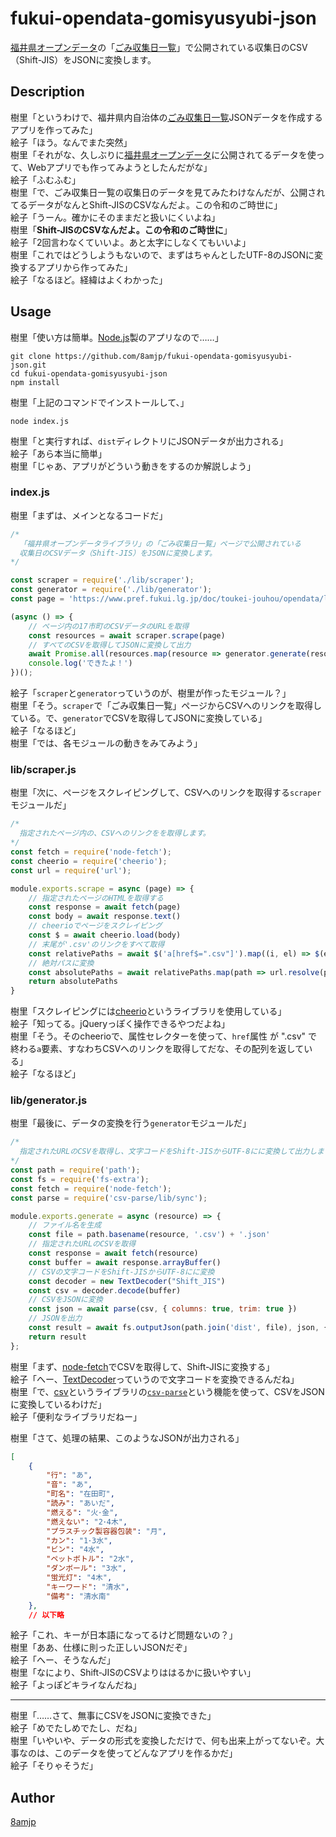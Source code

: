 # fukui-opendata-gomisyusyubi-json

[福井県オープンデータ](https://www.pref.fukui.lg.jp/gyosei/jouhoukoukai/opendata/index.html)の「[ごみ収集日一覧](https://www.pref.fukui.lg.jp/doc/toukei-jouhou/opendata/list_ct_gomisyusyubi.html)」で公開されている収集日のCSV（Shift-JIS）をJSONに変換します。

## Description

樹里「というわけで、福井県内自治体の[ごみ収集日一覧](https://www.pref.fukui.lg.jp/doc/toukei-jouhou/opendata/list_ct_gomisyusyubi.html)JSONデータを作成するアプリを作ってみた」  
絵子「ほう。なんでまた突然」  
樹里「それがな、久しぶりに[福井県オープンデータ](https://www.pref.fukui.lg.jp/gyosei/jouhoukoukai/opendata/index.html)に公開されてるデータを使って、Webアプリでも作ってみようとしたんだがな」  
絵子「ふむふむ」  
樹里「で、ごみ収集日一覧の収集日のデータを見てみたわけなんだが、公開されてるデータがなんとShift-JISのCSVなんだよ。この令和のご時世に」  
絵子「うーん。確かにそのままだと扱いにくいよね」  
樹里「**Shift-JISのCSVなんだよ。この令和のご時世に**」  
絵子「2回言わなくていいよ。あと太字にしなくてもいいよ」  
樹里「これではどうしようもないので、まずはちゃんとしたUTF-8のJSONに変換するアプリから作ってみた」  
絵子「なるほど。経緯はよくわかった」

## Usage

樹里「使い方は簡単。[Node.js](https://nodejs.org/ja/)製のアプリなので……」

```
git clone https://github.com/8amjp/fukui-opendata-gomisyusyubi-json.git
cd fukui-opendata-gomisyusyubi-json
npm install
```

樹里「上記のコマンドでインストールして、」

```
node index.js
```

樹里「と実行すれば、`dist`ディレクトリにJSONデータが出力される」  
絵子「あら本当に簡単」  
樹里「じゃあ、アプリがどういう動きをするのか解説しよう」

### index.js

樹里「まずは、メインとなるコードだ」

```js:index.js
/*
  「福井県オープンデータライブラリ」の「ごみ収集日一覧」ページで公開されている
  収集日のCSVデータ（Shift-JIS）をJSONに変換します。
*/

const scraper = require('./lib/scraper');
const generator = require('./lib/generator');
const page = 'https://www.pref.fukui.lg.jp/doc/toukei-jouhou/opendata/list_ct_gomisyusyubi.html'; // 「ごみ収集日一覧」ページのURL

(async () => {
    // ページ内の17市町のCSVデータのURLを取得
    const resources = await scraper.scrape(page)
    // すべてのCSVを取得してJSONに変換して出力
    await Promise.all(resources.map(resource => generator.generate(resource)))
    console.log('できたよ！')
})();
```

絵子「`scraper`と`generator`っていうのが、樹里が作ったモジュール？」  
樹里「そう。`scraper`で「ごみ収集日一覧」ページからCSVへのリンクを取得している。で、`generator`でCSVを取得してJSONに変換している」  
絵子「なるほど」  
樹里「では、各モジュールの動きをみてみよう」

### lib/scraper.js

樹里「次に、ページをスクレイピングして、CSVへのリンクを取得する`scraper`モジュールだ」

```js:lib/scraper.js
/*
  指定されたページ内の、CSVへのリンクをを取得します。
*/
const fetch = require('node-fetch');
const cheerio = require('cheerio');
const url = require('url');

module.exports.scrape = async (page) => {
    // 指定されたページのHTMLを取得する
    const response = await fetch(page)
    const body = await response.text()
    // cheerioでページをスクレイピング
    const $ = await cheerio.load(body)
    // 末尾が'.csv'のリンクをすべて取得
    const relativePaths = await $('a[href$=".csv"]').map((i, el) => $(el).attr('href')).get()
    // 絶対パスに変換
    const absolutePaths = await relativePaths.map(path => url.resolve(page, path))
    return absolutePaths
}
```

樹里「スクレイピングには[cheerio](https://www.npmjs.com/package/cheerio)というライブラリを使用している」  
絵子「知ってる。jQueryっぽく操作できるやつだよね」  
樹里「そう。そのcheerioで、属性セレクターを使って、`href`属性 が ".csv" で終わる`a`要素、すなわちCSVへのリンクを取得してだな、その配列を返している」  
絵子「なるほど」

### lib/generator.js

樹里「最後に、データの変換を行う`generator`モジュールだ」

```js:lib/generator.js
/*
  指定されたURLのCSVを取得し、文字コードをShift-JISからUTF-8にに変換して出力します。
*/
const path = require('path');
const fs = require('fs-extra');
const fetch = require('node-fetch');
const parse = require('csv-parse/lib/sync');

module.exports.generate = async (resource) => {
    // ファイル名を生成
    const file = path.basename(resource, '.csv') + '.json'
    // 指定されたURLのCSVを取得
    const response = await fetch(resource)
    const buffer = await response.arrayBuffer()
    // CSVの文字コードをShift-JISからUTF-8にに変換
    const decoder = new TextDecoder("Shift_JIS")
    const csv = decoder.decode(buffer)
    // CSVをJSONに変換
    const json = await parse(csv, { columns: true, trim: true })
    // JSONを出力
    const result = await fs.outputJson(path.join('dist', file), json, { spaces: 4 })
    return result
};
```

樹里「まず、[node-fetch](https://www.npmjs.com/package/node-fetch)でCSVを取得して、Shift-JISに変換する」    
絵子「へー、[TextDecoder](https://developer.mozilla.org/ja/docs/Web/API/TextDecoder)っていうので文字コードを変換できるんだね」  
樹里「で、[csv](https://www.npmjs.com/package/csv)というライブラリの[`csv-parse`](https://csv.js.org/parse/)という機能を使って、CSVをJSONに変換しているわけだ」  
絵子「便利なライブラリだねー」

樹里「さて、処理の結果、このようなJSONが出力される」

```json
[
    {
        "行": "あ",
        "音": "あ",
        "町名": "在田町",
        "読み": "あいだ",
        "燃える": "火･金",
        "燃えない": "2･4木",
        "プラスチック製容器包装": "月",
        "カン": "1･3水",
        "ビン": "4水",
        "ペットボトル": "2水",
        "ダンボール": "3水",
        "蛍光灯": "4木",
        "キーワード": "清水",
        "備考": "清水南"
    },
    // 以下略
```

絵子「これ、キーが日本語になってるけど問題ないの？」  
樹里「ああ、仕様に則った正しいJSONだぞ」  
絵子「へー、そうなんだ」  
樹里「なにより、Shift-JISのCSVよりははるかに扱いやすい」  
絵子「よっぽどキライなんだね」

----

樹里「……さて、無事にCSVをJSONに変換できた」  
絵子「めでたしめでたし、だね」  
樹里「いやいや、データの形式を変換しただけで、何も出来上がってないぞ。大事なのは、このデータを使ってどんなアプリを作るかだ」  
絵子「そりゃそうだ」

## Author

[8amjp](https://github.com/8amjp)
<!--stackedit_data:
eyJoaXN0b3J5IjpbLTIwNTIxNjYzNDAsMTQyMTI2MDI1MSwtMT
I3OTk5MDE2NSwtMjMwNjU2MTY1LDQ2ODY4MzMwNyw4MTE0MDE5
Niw2MTU3NTk3NDgsLTIzNzQwMTkzOV19
-->